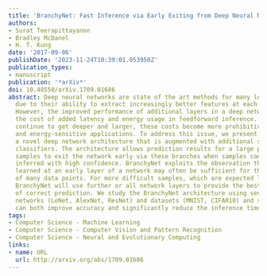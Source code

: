 ```yaml
---
title: 'BranchyNet: Fast Inference via Early Exiting from Deep Neural Networks'
authors:
- Surat Teerapittayanon
- Bradley McDanel
- H. T. Kung
date: '2017-09-06'
publishDate: '2023-11-24T10:39:01.053950Z'
publication_types:
- manuscript
publication: '*arXiv*'
doi: 10.48550/arXiv.1709.01686
abstract: Deep neural networks are state of the art methods for many learning tasks
  due to their ability to extract increasingly better features at each network layer.
  However, the improved performance of additional layers in a deep network comes at
  the cost of added latency and energy usage in feedforward inference. As networks
  continue to get deeper and larger, these costs become more prohibitive for real-time
  and energy-sensitive applications. To address this issue, we present BranchyNet,
  a novel deep network architecture that is augmented with additional side branch
  classifiers. The architecture allows prediction results for a large portion of test
  samples to exit the network early via these branches when samples can already be
  inferred with high confidence. BranchyNet exploits the observation that features
  learned at an early layer of a network may often be sufficient for the classification
  of many data points. For more difficult samples, which are expected less frequently,
  BranchyNet will use further or all network layers to provide the best likelihood
  of correct prediction. We study the BranchyNet architecture using several well-known
  networks (LeNet, AlexNet, ResNet) and datasets (MNIST, CIFAR10) and show that it
  can both improve accuracy and significantly reduce the inference time of the network.
tags:
- Computer Science - Machine Learning
- Computer Science - Computer Vision and Pattern Recognition
- Computer Science - Neural and Evolutionary Computing
links:
- name: URL
  url: http://arxiv.org/abs/1709.01686
---
```

